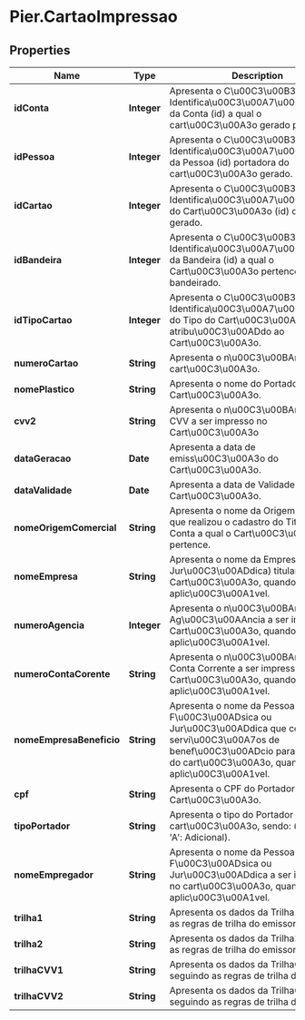 # Pier.CartaoImpressao

## Properties
Name | Type | Description | Notes
------------ | ------------- | ------------- | -------------
**idConta** | **Integer** | Apresenta o C\u00C3\u00B3digo de Identifica\u00C3\u00A7\u00C3\u00A3o da Conta (id) a qual o cart\u00C3\u00A3o gerado pertence. | [optional] 
**idPessoa** | **Integer** | Apresenta o C\u00C3\u00B3digo de Identifica\u00C3\u00A7\u00C3\u00A3o da Pessoa (id) portadora do cart\u00C3\u00A3o gerado. | [optional] 
**idCartao** | **Integer** | Apresenta o C\u00C3\u00B3digo de Identifica\u00C3\u00A7\u00C3\u00A3o do Cart\u00C3\u00A3o (id) que foi gerado. | [optional] 
**idBandeira** | **Integer** | Apresenta o C\u00C3\u00B3digo de Identifica\u00C3\u00A7\u00C3\u00A3o da Bandeira (id) a qual o Cart\u00C3\u00A3o pertence, quando bandeirado. | [optional] 
**idTipoCartao** | **Integer** | Apresenta o C\u00C3\u00B3digo de Identifica\u00C3\u00A7\u00C3\u00A3o do Tipo do Cart\u00C3\u00A3o (id) atribu\u00C3\u00ADdo ao Cart\u00C3\u00A3o. | [optional] 
**numeroCartao** | **String** | Apresenta o n\u00C3\u00BAmero do cart\u00C3\u00A3o. | [optional] 
**nomePlastico** | **String** | Apresenta o nome do Portador do Cart\u00C3\u00A3o. | [optional] 
**cvv2** | **String** | Apresenta o n\u00C3\u00BAmero do CVV a ser impresso no Cart\u00C3\u00A3o | [optional] 
**dataGeracao** | **Date** | Apresenta a data de emiss\u00C3\u00A3o do Cart\u00C3\u00A3o. | [optional] 
**dataValidade** | **Date** | Apresenta a data de Validade do Cart\u00C3\u00A3o. | [optional] 
**nomeOrigemComercial** | **String** | Apresenta o nome da Origem Comercial que realizou o cadastro do Titular da Conta a qual o Cart\u00C3\u00A3o pertence. | [optional] 
**nomeEmpresa** | **String** | Apresenta o nome da Empresa (Pessoa Jur\u00C3\u00ADdica) titular do Cart\u00C3\u00A3o, quando aplic\u00C3\u00A1vel. | [optional] 
**numeroAgencia** | **Integer** | Apresenta o n\u00C3\u00BAmero da Ag\u00C3\u00AAncia a ser impresso no Cart\u00C3\u00A3o, quando aplic\u00C3\u00A1vel. | [optional] 
**numeroContaCorente** | **String** | Apresenta o n\u00C3\u00BAmero da Conta Corrente a ser impresso no Cart\u00C3\u00A3o, quando aplic\u00C3\u00A1vel. | [optional] 
**nomeEmpresaBeneficio** | **String** | Apresenta o nome da Pessoa F\u00C3\u00ADsica ou Jur\u00C3\u00ADdica que contratou servi\u00C3\u00A7os de benef\u00C3\u00ADcio para o portador do cart\u00C3\u00A3o, quando aplic\u00C3\u00A1vel. | [optional] 
**cpf** | **String** | Apresenta o CPF do Portador do Cart\u00C3\u00A3o. | [optional] 
**tipoPortador** | **String** | Apresenta o tipo do Portador do cart\u00C3\u00A3o, sendo: (&#39;T&#39;: Titular, &#39;A&#39;: Adicional). | [optional] 
**nomeEmpregador** | **String** | Apresenta o nome da Pessoa F\u00C3\u00ADsica ou Jur\u00C3\u00ADdica a ser impresso no cart\u00C3\u00A3o, quando aplic\u00C3\u00A1vel. | [optional] 
**trilha1** | **String** | Apresenta os dados da Trilha1, seguindo as regras de trilha do emissor. | [optional] 
**trilha2** | **String** | Apresenta os dados da Trilha2, seguindo as regras de trilha do emissor. | [optional] 
**trilhaCVV1** | **String** | Apresenta os dados da TrilhaCVV01, seguindo as regras de trilha do emissor. | [optional] 
**trilhaCVV2** | **String** | Apresenta os dados da TrilhaCVV02, seguindo as regras de trilha do emissor. | [optional] 


